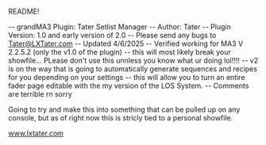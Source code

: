 README! 

-- grandMA3 Plugin: Tater Setlist Manager
-- Author: Tater
-- Plugin Version: 1.0 and early version  of 2.0
-- Please send any bugs to Tater@LXTater.com
-- Updated 4/6/2025
-- Verified working for MA3 V 2.2.5.2 (only the v1.0 of the plugin)
-- this will most likely break your showfile... PLease don't use this unnless you know what ur doing lol!!!!
-- v2 is on the way that is going to automatically generate sequences and recipes for you depending on your settings
-- this will allow you to turn an entire fader page editable with the my version of the LOS System.
-- Comments are terrible rn sorry

Going to try and make this into something that can be pulled up on any console, but as of right now this is stricly tied to a personal showfile.


www.lxtater.com
